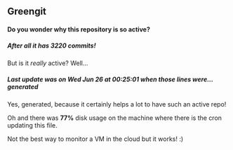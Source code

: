 ## Greengit

#### Do you wonder why this repository is so active?

##### After all it has 3220 commits!

But is it *really* active? Well...

##### Last update was on Wed Jun 26 at 00:25:01 when those lines were... generated

Yes, generated, because it certainly helps a lot to have such an active repo!

Oh and there was **77%** disk usage on the machine
where there is the cron updating this file.

Not the best way to monitor a VM in the cloud but it works! :)
